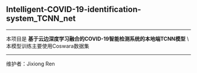 ## Intelligent-COVID-19-identification-system_TCNN_net

***

本项目是 **基于云边深度学习融合的COVID-19智能检测系统的本地端TCNN模型** \ 
本模型训练主要使用Coswara数据集

***

维护者：Jixiong Ren
